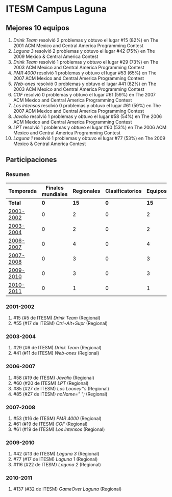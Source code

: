 # ITESM Campus Laguna

## Mejores 10 equipos

1. _Drink Team_ resolvió 2 problemas y obtuvo el lugar #15 (82%) en The 2001 ACM Mexico and Central America Programming Contest
1. _Laguna 3_ resolvió 2 problemas y obtuvo el lugar #42 (75%) en The 2009 Mexico & Central America Contest
1. _Drink Team_ resolvió 1 problemas y obtuvo el lugar #29 (73%) en The 2003 ACM Mexico and Central America Programming Contest
1. _PMR 4000_ resolvió 1 problemas y obtuvo el lugar #53 (65%) en The 2007 ACM Mexico and Central America Programming Contest
1. _Web-ones_ resolvió 0 problemas y obtuvo el lugar #41 (62%) en The 2003 ACM Mexico and Central America Programming Contest
1. _COF_ resolvió 0 problemas y obtuvo el lugar #61 (59%) en The 2007 ACM Mexico and Central America Programming Contest
1. _Los intensos_ resolvió 0 problemas y obtuvo el lugar #61 (59%) en The 2007 ACM Mexico and Central America Programming Contest
1. _Javalio_ resolvió 1 problemas y obtuvo el lugar #58 (54%) en The 2006 ACM Mexico and Central America Programming Contest
1. _LPT_ resolvió 1 problemas y obtuvo el lugar #60 (53%) en The 2006 ACM Mexico and Central America Programming Contest
1. _Laguna 1_ resolvió 1 problemas y obtuvo el lugar #77 (53%) en The 2009 Mexico & Central America Contest

## Participaciones

### Resumen

| Temporada | Finales mundiales | Regionales | Clasificatorios | Equipos |
| --- | --- | --- | --- | --- |
| **Total** | **0** | **15** | **0** | **15** |
| [2001-2002](#2001-2002) | 0 | 2 | 0 | 2 |
| [2003-2004](#2003-2004) | 0 | 2 | 0 | 2 |
| [2006-2007](#2006-2007) | 0 | 4 | 0 | 4 |
| [2007-2008](#2007-2008) | 0 | 3 | 0 | 3 |
| [2009-2010](#2009-2010) | 0 | 3 | 0 | 3 |
| [2010-2011](#2010-2011) | 0 | 1 | 0 | 1 |

### 2001-2002

1. #15 (#5 de ITESM) _Drink Team_ (Regional)
1. #55 (#17 de ITESM) _Ctrl+Alt+Supr_ (Regional)

### 2003-2004

1. #29 (#6 de ITESM) _Drink Team_ (Regional)
1. #41 (#11 de ITESM) _Web-ones_ (Regional)

### 2006-2007

1. #58 (#19 de ITESM) _Javalio_ (Regional)
1. #60 (#20 de ITESM) _LPT_ (Regional)
1. #85 (#27 de ITESM) _Los Looney''s_ (Regional)
1. #85 (#27 de ITESM) _noName=" ";_ (Regional)

### 2007-2008

1. #53 (#16 de ITESM) _PMR 4000_ (Regional)
1. #61 (#19 de ITESM) _COF_ (Regional)
1. #61 (#19 de ITESM) _Los intensos_ (Regional)

### 2009-2010

1. #42 (#13 de ITESM) _Laguna 3_ (Regional)
1. #77 (#17 de ITESM) _Laguna 1_ (Regional)
1. #116 (#22 de ITESM) _Laguna 2_ (Regional)

### 2010-2011

1. #137 (#32 de ITESM) _GameOver Laguna_ (Regional)



